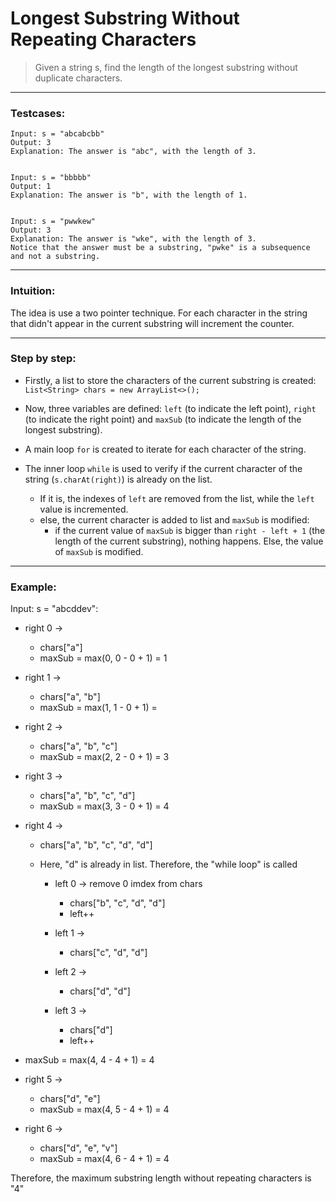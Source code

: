 # Longest Substring Without Repeating Characters

> Given a string s, find the length of the longest substring without duplicate characters.

---

### Testcases:

```
Input: s = "abcabcbb"
Output: 3
Explanation: The answer is "abc", with the length of 3.


Input: s = "bbbbb"
Output: 1
Explanation: The answer is "b", with the length of 1.


Input: s = "pwwkew"
Output: 3
Explanation: The answer is "wke", with the length of 3.
Notice that the answer must be a substring, "pwke" is a subsequence and not a substring.
```

---

### Intuition:

The idea is use a two pointer technique. For each character in the string that didn't appear in the current substring will increment the counter.

---

### Step by step:

- Firstly, a list to store the characters of the current substring is created: `List<String> chars = new ArrayList<>();`

- Now, three variables are defined: `left` (to indicate the left point), `right` (to indicate the right point) and `maxSub` (to indicate the length of the longest substring).

- A main loop `for` is created to iterate for each character of the string.

- The inner loop `while` is used to verify if the current character of the string (`s.charAt(right)`) is already on the list.
  - If it is, the indexes of `left` are removed from the list, while the `left` value is incremented.
  - else, the current character is added to list and `maxSub` is modified:
    - if the current value of `maxSub` is bigger than `right - left + 1` (the length of the current substring), nothing happens. Else, the value of `maxSub` is modified.
 
---

### Example:

Input: s = "abcddev":

- right 0 ->
  - chars["a"]
  - maxSub = max(0, 0 - 0 + 1) = 1
  
- right 1 ->
  - chars["a", "b"]
  - maxSub = max(1, 1 - 0 + 1) = 

- right 2 ->
  - chars["a", "b", "c"]
  - maxSub = max(2, 2 - 0 + 1) = 3
  
- right 3 ->
  - chars["a", "b", "c", "d"]
  - maxSub = max(3, 3 - 0 + 1) = 4
  
- right 4 ->
  - chars["a", "b", "c", "d", "d"]
  
  - Here, "d" is already in list. Therefore, the "while loop" is called
    
    - left 0 -> remove 0 imdex from chars
      - chars["b", "c", "d", "d"]
      - left++
      
    - left 1 -> 
      - chars["c", "d", "d"]
    
    - left 2 -> 
      - chars["d", "d"]
      
    - left 3 -> 
      - chars["d"]
      - left++
    
- maxSub = max(4, 4 - 4 + 1) = 4
  
- right 5 ->
  - chars["d", "e"]
  - maxSub = max(4, 5 - 4 + 1) = 4
  
- right 6 ->
  - chars["d", "e", "v"]
  - maxSub = max(4, 6 - 4 + 1) = 4
  
Therefore, the maximum substring length without repeating characters is "4"